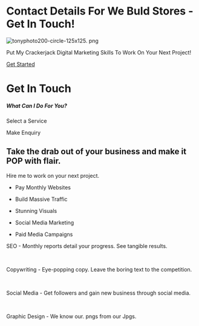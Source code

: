 # Contact Details For We Buld Stores - Get In Touch!

![tonyphoto200-circle-125x125. png](https://static.wixstatic.com/media/950192_86c67fc186d546d5b902fd9b1905dfad~mv2.png/v1/fill/w_153,h_153,al_c,lg_1,q_85,enc_avif,quality_auto/tonyphoto200-circle-125x125.png)

Put My Crackerjack Digital Marketing Skills To Work On Your Next Project!

[Get Started](https://www.webuildstores.co.uk/contact)

# Get In Touch

##### What Can I Do For You?

Select a Service

Make Enquiry

## Take the drab out of your business and make it POP with flair. 

Hire me to work on your next project. 

 * Pay Monthly Websites

 * Build Massive Traffic 

 * Stunning Visuals

 * Social Media Marketing

 * Paid Media Campaigns

SEO - Monthly reports detail your progress. See tangible results.

​

Copywriting - Eye-popping copy. Leave the boring text to the competition.

​

Social Media - Get followers and gain new business through social media.

​

Graphic Design - We know our. pngs from our Jpgs.
